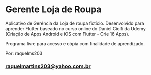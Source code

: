 # Gerente Loja de Roupa

Aplicativo de Gerência da Loja de roupa fictício.
Desenvolvido para aprender Flutter baseado no curso online do Daniel Ciolfi da Udemy (Criação de Apps Android e iOS com Flutter - Crie 16 Apps).

Programa livre para acesso e cópia com finalidade de aprendizado. 

Por: raquelms203 
### raquelmartins203@yahoo.com.br ###
